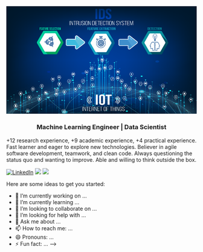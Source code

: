 <img src="https://github.com/azalhowaide/azalhowaide/blob/main/2.png" alt="Image showing Dennis Hartrampf, team lead software development">
<h3 align="center">Machine Learning Engineer | Data Scientist </h3>

+12 research experience, +9 academic experience, +4 practical experience.
Fast learner and eager to explore new technologies. Believer in agile software development, teamwork, and clean code. Always questioning the status quo and wanting to improve. Able and willing to think outside the box.

<!-- https://github-readme-stats.vercel.app/api?username=DennisHartrampf&show_icons=true -->
<p>
  <a href="https://www.linkedin.com/in/alaalhowaide/"><img src="https://img.shields.io/badge/LinkedIn--_.svg?style=social&logo=linkedin" alt="LinkedIn"></a>
  <a href="#"><img src="https://img.shields.io/badge/Degree-Ph.D.-_.svg?"></a>
  <a href="#"><img src="https://img.shields.io/badge/Interests-Machine Learning, Data Mining, Cybersecurity-_.svg?"></a>
</p>

Here are some ideas to get you started:

- 🔭 I’m currently working on ...
- 🌱 I’m currently learning ...
- 👯 I’m looking to collaborate on ...
- 🤔 I’m looking for help with ...
- 💬 Ask me about ...
- 📫 How to reach me: ...
- 😄 Pronouns: ...
- ⚡ Fun fact: ...
-->
